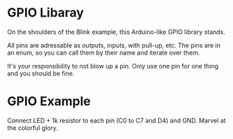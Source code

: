 # GPIO Libaray
On the shoulders of the Blink example, this Arduino-like GPIO library stands.

All pins are adressable as outputs, inputs, with pull-up, etc.
The pins are in an enum, so you can call them by their name and iterate over them.

It's your responsibility to not blow up a pin.
Only use one pin for one thing and you should be fine.

# GPIO Example
Connect LED + 1k resistor to each pin (C0 to C7 and D4) and GND.
Marvel at the colorful glory.
